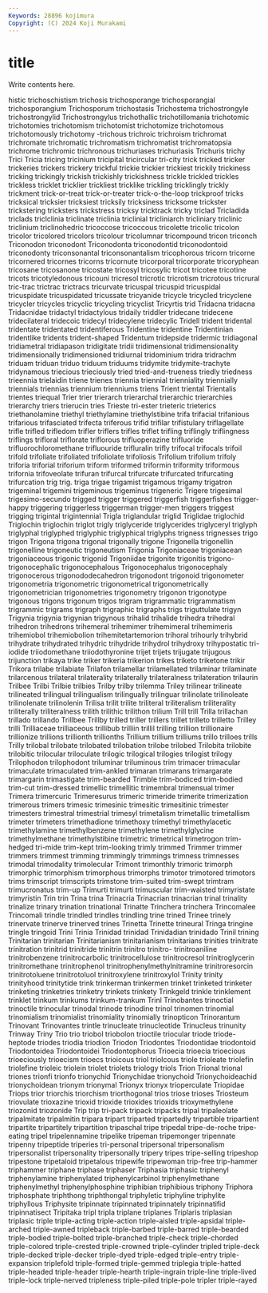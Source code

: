 ```yaml
---
Keywords: 28896 kojimura
Copyright: (C) 2024 Koji Murakami
---
```


# title

Write contents here.



histic trichoschistism trichosis trichosporange trichosporangial trichosporangium Trichosporum trichostasis Trichostema trichostrongyle
trichostrongylid Trichostrongylus trichothallic trichotillomania trichotomic trichotomies trichotomism trichotomist trichotomize trichotomous
trichotomously trichotomy -trichous trichroic trichroism trichromat trichromate trichromatic trichromatism trichromatist
trichromatopsia trichrome trichromic trichronous trichuriases trichuriasis Trichuris trichy Trici Tricia
tricing tricinium tricipital tricircular tri-city trick tricked tricker trickeries trickers
trickery trickful trickie trickier trickiest trickily trickiness tricking trickingly trickish
trickishly trickishness trickle trickled trickles trickless tricklet tricklier trickliest tricklike
trickling tricklingly trickly trickment trick-or-treat trick-or-treater trick-o-the-loop trickproof tricks tricksical
tricksier tricksiest tricksily tricksiness tricksome trickster trickstering tricksters trickstress tricksy
tricktrack tricky triclad Tricladida triclads triclclinia triclinate triclinia triclinial tricliniarch
tricliniary triclinic triclinium triclinohedric tricoccose tricoccous tricolette tricolic tricolon tricolor
tricolored tricolors tricolour tricolumnar tricompound tricon triconch Triconodon triconodont Triconodonta
triconodontid triconodontoid triconodonty triconsonantal triconsonantalism tricophorous tricorn tricorne tricornered tricornes
tricorns tricornute tricorporal tricorporate tricoryphean tricosane tricosanone tricostate tricosyl tricosylic
tricot tricotee tricotine tricots tricotyledonous tricouni tricresol tricrotic tricrotism tricrotous
tricrural tric-trac trictrac trictracs tricurvate tricuspal tricuspid tricuspidal tricuspidate tricuspidated
tricussate tricyanide tricycle tricycled tricyclene tricycler tricycles tricyclic tricycling tricyclist
Tricyrtis trid Tridacna tridacna Tridacnidae tridactyl tridactylous tridaily triddler tridecane
tridecene tridecilateral tridecoic tridecyl tridecylene tridecylic Tridell trident tridental tridentate
tridentated tridentiferous Tridentine tridentine Tridentinian tridentlike tridents trident-shaped Tridentum tridepside
tridermic tridiagonal tridiametral tridiapason tridigitate tridii tridimensional tridimensionality tridimensionally tridimensioned
tridiurnal tridominium tridra tridrachm triduam triduan triduo triduum triduums tridymite
tridymite-trachyte tridynamous triecious trieciously tried tried-and-trueness triedly triedness trieennia trielaidin
triene trienes triennia triennial trienniality triennially triennials triennias triennium trienniums
triens Trient triental Trientalis trientes triequal Trier trier trierarch trierarchal
trierarchic trierarchies trierarchy triers trierucin tries Trieste tri-ester trieteric trieterics
triethanolamine triethyl triethylamine triethylstibine trifa trifacial trifanious trifarious trifasciated trifecta
triferous trifid trifilar trifistulary triflagellate trifle trifled trifledom trifler triflers
trifles triflet trifling triflingly triflingness triflings trifloral triflorate triflorous trifluoperazine
trifluoride trifluorochloromethane trifluouride trifluralin trifly trifocal trifocals trifoil trifold trifoliate
trifoliated trifoliolate trifoliosis Trifolium trifolium trifoly triforia triforial triforium triform
triformed triformin triformity triformous trifornia trifoveolate trifuran trifurcal trifurcate trifurcated
trifurcating trifurcation trig trig. triga trigae trigamist trigamous trigamy trigatron
trigeminal trigemini trigeminous trigeminus trigeneric Trigere trigesimal trigesimo-secundo trigged trigger
triggered triggerfish triggerfishes trigger-happy triggering triggerless triggerman trigger-men triggers triggest
trigging trigintal trigintennial Trigla triglandular triglid Triglidae triglochid Triglochin triglochin
triglot trigly triglyceride triglycerides triglyceryl triglyph triglyphal triglyphed triglyphic triglyphical
triglyphs trigness trignesses trigo trigon Trigona trigona trigonal trigonally trigone
Trigonella trigonellin trigonelline trigoneutic trigoneutism Trigonia Trigoniaceae trigoniacean trigoniaceous trigonic
trigonid Trigoniidae trigonite trigonitis trigono- trigonocephalic trigonocephalous Trigonocephalus trigonocephaly trigonocerous
trigonododecahedron trigonodont trigonoid trigonometer trigonometria trigonometric trigonometrical trigonometrically trigonometrician trigonometries
trigonometry trigonon trigonotype trigonous trigons trigonum trigos trigram trigrammatic trigrammatism
trigrammic trigrams trigraph trigraphic trigraphs trigs triguttulate trigyn Trigynia trigynia
trigynian trigynous trihalid trihalide trihedra trihedral trihedron trihedrons trihemeral trihemimer
trihemimeral trihemimeris trihemiobol trihemiobolion trihemitetartemorion trihoral trihourly trihybrid trihydrate trihydrated
trihydric trihydride trihydrol trihydroxy trihypostatic tri-iodide triiodomethane triiodothyronine trijet trijets
trijugate trijugous trijunction trikaya trike triker trikeria trikerion trikes triketo
triketone trikir Trikora trilabe trilabiate Trilafon trilamellar trilamellated trilaminar trilaminate
trilarcenous trilateral trilaterality trilaterally trilateralness trilateration trilaurin Trilbee Trilbi Trilbie
trilbies Trilby trilby trilemma Triley trilinear trilineate trilineated trilingual trilingualism
trilingually trilinguar trilinolate trilinoleate trilinolenate trilinolenin Trilisa trilit trilite triliteral
triliteralism triliterality triliterally triliteralness trilith trilithic trilithon trilium Trill trill
Trilla trillachan trillado trillando Trillbee Trillby trilled triller trillers trillet
trilleto trilletto Trilley trilli Trilliaceae trilliaceous trillibub trilliin trillil trilling
trillion trillionaire trillionize trillions trillionth trillionths Trillium trillium trilliums trillo
trilloes trills Trilly trilobal trilobate trilobated trilobation trilobe trilobed Trilobita
trilobite trilobitic trilocular triloculate trilogic trilogical trilogies trilogist trilogy Trilophodon
trilophodont triluminar triluminous trim trimacer trimacular trimaculate trimaculated trim-ankled trimaran
trimarans trimargarate trimargarin trimastigate trim-bearded Trimble trim-bodiced trim-bodied trim-cut trim-dressed
trimellic trimellitic trimembral trimensual trimer Trimera trimercuric Trimeresurus trimeric trimeride
trimerite trimerization trimerous trimers trimesic trimesinic trimesitic trimesitinic trimester trimesters
trimestral trimestrial trimesyl trimetalism trimetallic trimetallism trimeter trimeters trimethadione trimethoxy
trimethyl trimethylacetic trimethylamine trimethylbenzene trimethylene trimethylglycine trimethylmethane trimethylstibine trimetric trimetrical
trimetrogon trim-hedged tri-mide trim-kept trim-looking trimly trimmed Trimmer trimmer trimmers
trimmest trimming trimmingly trimmings trimness trimnesses trimodal trimodality trimolecular Trimont
trimonthly trimoric trimorph trimorphic trimorphism trimorphous trimorphs trimotor trimotored trimotors
trims trimscript trimscripts trimstone trim-suited trim-swept trimtram trimucronatus trim-up Trimurti
trimurti trimuscular trim-waisted trimyristate trimyristin Trin trin Trina trina Trinacria
Trinacrian trinacrian trinal trinality trinalize trinary trination trinational Trinatte Trinchera
trinchera Trincomalee Trincomali trindle trindled trindles trindling trine trined Trinee
trinely trinervate trinerve trinerved trines Trinetta Trinette trineural Tringa tringine
tringle tringoid Trini Trinia Trinidad trinidad Trinidadian trinidado Trinil trining
Trinitarian trinitarian Trinitarianism trinitarianism trinitarians trinities trinitrate trinitration trinitrid trinitride
trinitrin trinitro trinitro- trinitroaniline trinitrobenzene trinitrocarbolic trinitrocellulose trinitrocresol trinitroglycerin trinitromethane
trinitrophenol trinitrophenylmethylnitramine trinitroresorcin trinitrotoluene trinitrotoluol trinitroxylene trinitroxylol Trinity trinity trinityhood
trinitytide trink trinkerman trinkermen trinket trinketed trinketer trinketing trinketries trinketry
trinkets trinkety Trinkgeld trinkle trinklement trinklet trinkum trinkums trinkum-trankum Trinl
Trinobantes trinoctial trinoctile trinocular trinodal trinode trinodine trinol trinomen trinomial
trinomialism trinomialist trinomiality trinomially trinopticon Trinorantum Trinovant Trinovantes trintle trinucleate
trinucleotide Trinucleus trinunity Trinway Triny Trio trio triobol triobolon trioctile
triocular triode triode-heptode triodes triodia triodion Triodon Triodontes Triodontidae triodontoid
Triodontoidea Triodontoidei Triodontophorus Trioecia trioecia trioecious trioeciously trioecism trioecs trioicous
triol triolcous triole trioleate triolefin triolefine trioleic triolein triolet triolets
triology triols Trion Trional trional triones trionfi trionfo trionychid Trionychidae
trionychoid Trionychoideachid trionychoidean trionym trionymal Trionyx trionyx trioperculate Triopidae Triops
trior triorchis triorchism triorthogonal trios triose trioses Triosteum triovulate trioxazine
trioxid trioxide trioxides trioxids trioxymethylene triozonid triozonide Trip trip tri-pack
tripack tripacks tripal tripaleolate tripalmitate tripalmitin tripara tripart triparted tripartedly
tripartible tripartient tripartite tripartitely tripartition tripaschal tripe tripedal tripe-de-roche tripe-eating
tripel tripelennamine tripelike tripeman tripemonger tripennate tripenny tripeptide triperies tri-personal
tripersonal tripersonalism tripersonalist tripersonality tripersonally tripery tripes tripe-selling tripeshop tripestone
tripetaloid tripetalous tripewife tripewoman trip-free trip-hammer triphammer triphane triphase triphaser
Triphasia triphasic triphenyl triphenylamine triphenylated triphenylcarbinol triphenylmethane triphenylmethyl triphenylphosphine triphibian
triphibious triphony Triphora triphosphate triphthong triphthongal triphyletic triphyline triphylite triphyllous
Triphysite tripinnate tripinnated tripinnately tripinnatifid tripinnatisect Tripitaka tripl tripla triplane
triplanes Triplaris triplasian triplasic triple triple-acting triple-action triple-aisled triple-apsidal triple-arched
triple-awned tripleback triple-barbed triple-barred triple-bearded triple-bodied triple-bolted triple-branched triple-check triple-chorded
triple-colored triple-crested triple-crowned triple-cylinder tripled triple-deck triple-decked triple-decker triple-dyed triple-edged
triple-entry triple-expansion triplefold triple-formed triple-gemmed triplegia triple-hatted triple-headed triple-header triple-hearth
triple-ingrain triple-line triple-lived triple-lock triple-nerved tripleness triple-piled triple-pole tripler triple-rayed
